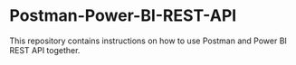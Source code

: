 # Postman-Power-BI-REST-API
This repository contains instructions on how to use Postman and Power BI REST API together.
